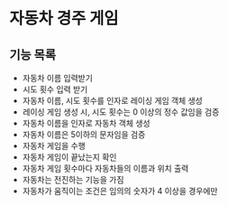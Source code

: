 # 자동차 경주 게임
## 기능 목록
- 자동차 이름 입력받기
- 시도 횟수 입력 받기
- 자동차 이름, 시도 횟수를 인자로 레이싱 게임 객체 생성
- 레이싱 게임 생성 시, 시도 횟수는 0 이상의 정수 값임을 검증
- 자동차 이름을 인자로 자동차 객체 생성
- 자동차 이름은 5이하의 문자임을 검증
- 자동차 게임을 수행
- 자동차 게임이 끝났는지 확인
- 자동차 게임 횟수마다 자동차들의 이름과 위치 출력
- 자동차는 전진하는 기능을 가짐
- 자동차가 움직이는 조건은 임의의 숫자가 4 이상을 경우에만